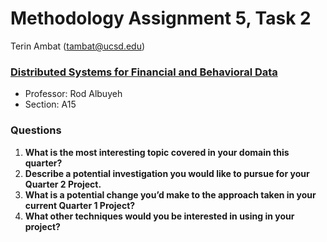 # Methodology Assignment 5, Task 2

Terin Ambat (tambat@ucsd.edu)

### [Distributed Systems for Financial and Behavioral Data](https://rodalbuyeh.github.io/capstone-distributed-domain/)
* Professor: Rod Albuyeh
* Section: A15

### Questions
1) **What is the most interesting topic covered in your domain this quarter?**
2) **Describe a potential investigation you would like to pursue for your Quarter 2 Project.**
3) **What is a potential change you’d make to the approach taken in your current Quarter 1 Project?**
4) **What other techniques would you be interested in using in your project?**

